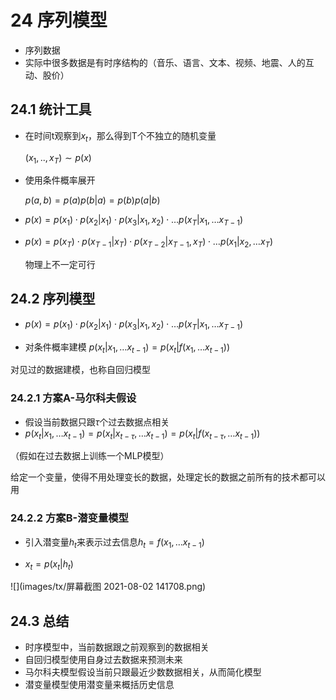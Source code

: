 # 24 序列模型

- 序列数据
- 实际中很多数据是有时序结构的（音乐、语言、文本、视频、地震、人的互动、股价）

## 24.1 统计工具

- 在时间t观察到$x_t$，那么得到T个不独立的随机变量

  $(x_1,..,x_T) \sim p(x)$​

- 使用条件概率展开

  $p(a,b)=p(a)p(b|a)=p(b)p(a|b)$

- $p(x)=p(x_1) \cdot p(x_2|x_1) \cdot p(x_3|x_1,x_2) \cdot \ldots p(x_T|x_1, \ldots x_{T-1})$

- $p(x)=p(x_T) \cdot p(x_{T-1}|x_T) \cdot p(x_{T-2}|x_{T-1},x_T) \cdot \ldots p(x_1|x_2, \ldots x_T)$​

  物理上不一定可行

## 24.2 序列模型

- $p(x)=p(x_1) \cdot p(x_2|x_1) \cdot p(x_3|x_1,x_2) \cdot \ldots p(x_T|x_1, \ldots x_{T-1})$

- 对条件概率建模 $p(x_t|x_1,\ldots x_{t-1})=p(x_t|f(x_1,\ldots x_{t-1}))$

对见过的数据建模，也称自回归模型

### 24.2.1 方案A-马尔科夫假设

- 假设当前数据只跟$\tau$个过去数据点相关
- $p(x_t|x_1,\ldots x_{t-1})=p(x_t|x_{t-\tau},\ldots x_{t-1})=p(x_t|f(x_{t-\tau},\ldots x_{t-1}))$​​

（假如在过去数据上训练一个MLP模型）

给定一个变量，使得不用处理变长的数据，处理定长的数据之前所有的技术都可以用

### 24.2.2 方案B-潜变量模型

- 引入潜变量$h_t$来表示过去信息$h_t =f(x_1,\ldots x_{t-1})$

- $x_t=p(x_t|h_t)$

![](images/tx/屏幕截图 2021-08-02 141708.png)

## 24.3 总结

- 时序模型中，当前数据跟之前观察到的数据相关
- 自回归模型使用自身过去数据来预测未来
- 马尔科夫模型假设当前只跟最近少数数据相关，从而简化模型
- 潜变量模型使用潜变量来概括历史信息
